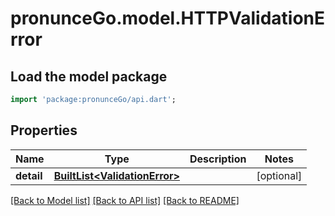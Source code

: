 # pronunceGo.model.HTTPValidationError

## Load the model package
```dart
import 'package:pronunceGo/api.dart';
```

## Properties
Name | Type | Description | Notes
------------ | ------------- | ------------- | -------------
**detail** | [**BuiltList&lt;ValidationError&gt;**](ValidationError.md) |  | [optional] 

[[Back to Model list]](../README.md#documentation-for-models) [[Back to API list]](../README.md#documentation-for-api-endpoints) [[Back to README]](../README.md)



